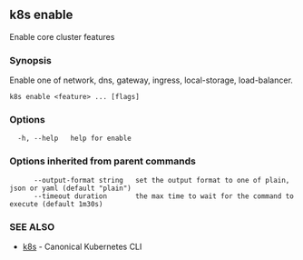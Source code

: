 ## k8s enable

Enable core cluster features

### Synopsis

Enable one of network, dns, gateway, ingress, local-storage, load-balancer.

```
k8s enable <feature> ... [flags]
```

### Options

```
  -h, --help   help for enable
```

### Options inherited from parent commands

```
      --output-format string   set the output format to one of plain, json or yaml (default "plain")
      --timeout duration       the max time to wait for the command to execute (default 1m30s)
```

### SEE ALSO

* [k8s](k8s.md)	 - Canonical Kubernetes CLI

